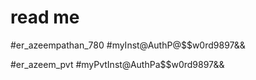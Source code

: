 # read me

#er_azeempathan_780 
#myInst@AuthP@$$w0rd9897&&

#er_azeem_pvt
#myPvtInst@AuthPa$$w0rd9897&&
